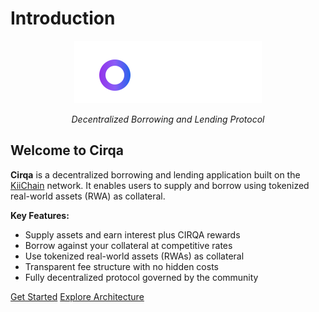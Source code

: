 # Introduction

<div align="center">
  <img src="./assets/images/logo.svg" alt="Cirqa Logo" width="300" class="cirqa-logo">
  <p><em>Decentralized Borrowing and Lending Protocol</em></p>
</div>

## Welcome to Cirqa

**Cirqa** is a decentralized borrowing and lending application built on the [KiiChain](https://kiichain.io) network. It enables users to supply and borrow using tokenized real-world assets (RWA) as collateral.

<div class="cirqa-highlight">
  <strong>Key Features:</strong>
  <ul>
    <li>Supply assets and earn interest plus CIRQA rewards</li>
    <li>Borrow against your collateral at competitive rates</li>
    <li>Use tokenized real-world assets (RWAs) as collateral</li>
    <li>Transparent fee structure with no hidden costs</li>
    <li>Fully decentralized protocol governed by the community</li>
  </ul>
</div>

<a href="#getting-started" class="cirqa-button">Get Started</a> <a href="./contracts/architecture.md" class="cirqa-button">Explore Architecture</a>
